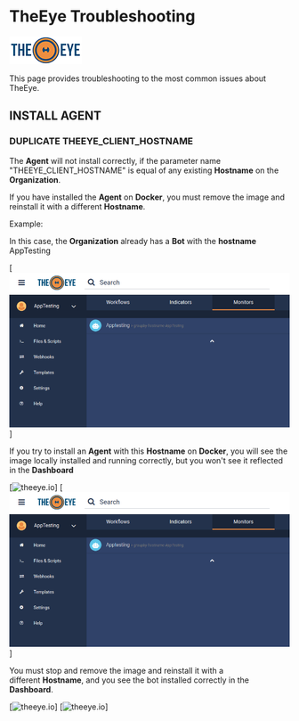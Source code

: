 
# TheEye Troubleshooting

[![theeye.io](../images/logo-theeye-theOeye-logo2.png)](https://theeye.io/en/index.html)

This page provides troubleshooting to the most common issues about TheEye.

## INSTALL AGENT

### DUPLICATE THEEYE_CLIENT_HOSTNAME

The **Agent** will not install correctly, if the parameter name "THEEYE_CLIENT_HOSTNAME" is equal of any existing **Hostname** on the  **Organization**.

If you have installed the **Agent** on **Docker**, you must remove the image and reinstall it with a different **Hostname**.


Example:

In this case, the **Organization**  already has a **Bot** with the **hostname** AppTesting

[![theeye.io](../images/dashboard.png)]

If you try to install an **Agent** with this **Hostname** on **Docker**, you will see the image locally installed and running correctly, but you won't see it reflected in the **Dashboard**


[![theeye.io](../images/installdocker.png)]
[![theeye.io](../images/dashboard.png)]


You must stop and remove the image and reinstall it with a different **Hostname**, and you see the bot installed correctly in the **Dashboard**.

[![theeye.io](../images/removedocker.png)]
[![theeye.io](../images/newdashboard.png)]



